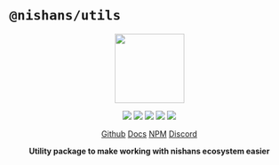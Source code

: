 # `@nishans/utils`

<p align="center">
  <img width="125" src="https://github.com/Devorein/Nishan/blob/master/packages/utils/docs/static/img/logo.svg"/>
</p>

<p align="center">
  <img src="https://img.shields.io/bundlephobia/minzip/@nishans/utils?label=minzipped&style=flat"/>
  <img src="https://img.shields.io/npm/dw/@nishans/utils?style=flat"/>
  <img src="https://img.shields.io/github/issues/devorein/nishan/@nishans/utils"/>
  <img src="https://img.shields.io/npm/v/@nishans/utils"/>
  <img src="https://img.shields.io/codecov/c/github/devorein/Nishan?flag=utils"/>
</p>

<p align="center">
  <a href="https://github.com/Devorein/Nishan/tree/master/packages/utils">Github</a>
  <a href="https://nishans-utils.netlify.app">Docs</a>
  <a href="https://www.npmjs.com/package/@nishans/utils">NPM</a>
  <a href="https://discord.com/invite/SpwHCz8ysx">Discord</a>
</p>

<p align="center"><b>Utility package to make working with nishans ecosystem easier</b></p>